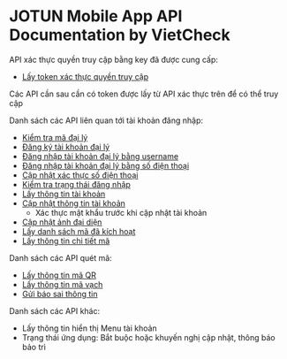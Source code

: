 # JOTUN Mobile App API Documentation by VietCheck

API xác thực quyền truy cập bằng key đã được cung cấp:

- [Lấy token xác thực quyền truy cập](token-access.md)

Các API cần sau cần có token được lấy từ API xác thực trên để có thể truy cập

Danh sách các API liên quan tới tài khoản đăng nhập:

- [Kiểm tra mã đại lý](agent-check.md)
- [Đăng ký tài khoản đại lý](register.md)
- [Đăng nhập tài khoản đại lý bằng username](login.md)
- [Đăng nhập tài khoản đại lý bằng số điện thoại](login-phone.md)
- [Cập nhật xác thực số điện thoại](https://github.com)
- [Kiểm tra trạng thái đăng nhập](check-login-status.md)
- [Lấy thông tin tài khoản](https://github.com)
- [Cập nhật thông tin tài khoản](update-user.md)
   - Xác thực mật khẩu trước khi cập nhật tài khoản
- [Cập nhật ảnh đại diện](change-avatar.md)
- [Lấy danh sách mã đã kích hoạt](https://github.com)
- [Lấy thông tin chi tiết mã](code-detail.md)

Danh sách các API quét mã:

- [Lấy thông tin mã QR](https://github.com)
- [Lấy thông tin mã vạch](https://github.com)
- [Gửi báo sai thông tin](https://github.com)

Danh sách các API khác:

- Lấy thông tin hiển thị Menu tài khoản
- Trạng thái ứng dụng: Bắt buộc hoặc khuyến nghị cập nhật, thông báo bảo trì
